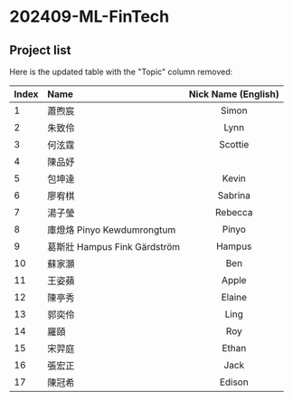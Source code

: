 # 202409-ML-FinTech
## Project list

Here is the updated table with the "Topic" column removed:

| Index | Name                           | Nick Name (English) |
| :---  | :---                           | :---:               |
| 1     | 蕭煦宸                         | Simon               |
| 2     | 朱致伶                         | Lynn                |
| 3     | 何泫霆                         | Scottie             |
| 4     | 陳品妤                         |                     |
| 5     | 包坤達                         | Kevin               |
| 6     | 廖宥棋                         | Sabrina                    |
| 7     | 湯子瑩                         | Rebecca             |
| 8     | 庫燈烙 Pinyo Kewdumrongtum      | Pinyo               |
| 9     | 葛斯壯 Hampus Fink Gärdström    | Hampus              |
| 10    | 蘇家灝                         | Ben                 |
| 11    | 王姿蘋                         | Apple               |
| 12    | 陳亭秀                         | Elaine              |
| 13    | 郭奕伶                         | Ling                |
| 14    | 羅頤                           | Roy                 |
| 15    | 宋羿庭                         | Ethan               |
| 16    | 張宏正                         | Jack                |
| 17    | 陳冠希                         | Edison              |



